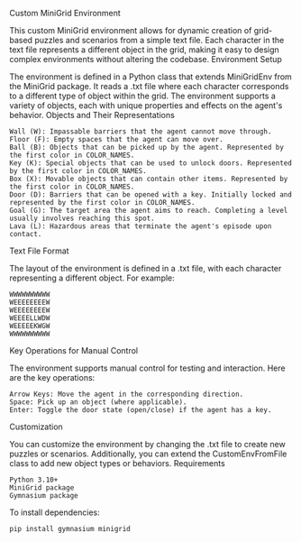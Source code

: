 Custom MiniGrid Environment

This custom MiniGrid environment allows for dynamic creation of grid-based puzzles and scenarios from a simple text file. Each character in the text file represents a different object in the grid, making it easy to design complex environments without altering the codebase.
Environment Setup

The environment is defined in a Python class that extends MiniGridEnv from the MiniGrid package. It reads a .txt file where each character corresponds to a different type of object within the grid. The environment supports a variety of objects, each with unique properties and effects on the agent's behavior.
Objects and Their Representations

    Wall (W): Impassable barriers that the agent cannot move through.
    Floor (F): Empty spaces that the agent can move over.
    Ball (B): Objects that can be picked up by the agent. Represented by the first color in COLOR_NAMES.
    Key (K): Special objects that can be used to unlock doors. Represented by the first color in COLOR_NAMES.
    Box (X): Movable objects that can contain other items. Represented by the first color in COLOR_NAMES.
    Door (D): Barriers that can be opened with a key. Initially locked and represented by the first color in COLOR_NAMES.
    Goal (G): The target area the agent aims to reach. Completing a level usually involves reaching this spot.
    Lava (L): Hazardous areas that terminate the agent's episode upon contact.

Text File Format

The layout of the environment is defined in a .txt file, with each character representing a different object. For example:

    WWWWWWWWWW
    WEEEEEEEEW
    WEEEEEEEEW
    WEEEELLWDW
    WEEEEEKWGW
    WWWWWWWWWW

Key Operations for Manual Control

The environment supports manual control for testing and interaction. Here are the key operations:

    Arrow Keys: Move the agent in the corresponding direction.
    Space: Pick up an object (where applicable).
    Enter: Toggle the door state (open/close) if the agent has a key.

Customization

You can customize the environment by changing the .txt file to create new puzzles or scenarios. Additionally, you can extend the CustomEnvFromFile class to add new object types or behaviors.
Requirements

    Python 3.10+
    MiniGrid package
    Gymnasium package

To install dependencies:

    pip install gymnasium minigrid

